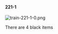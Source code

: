 #### 221-1
![train-221-1-0.png](https://github.com/lil-lab/nlvr/raw/master/nlvr/train/images/41/train-221-1-0.png "train-221-1-0.png")

There are 4 black items